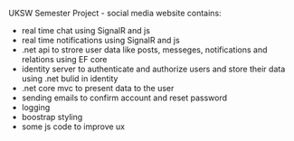 UKSW Semester Project - social media website
contains:
- real time chat using SignalR and js
- real time notifications using SignalR and js
- .net api to strore user data like posts, messeges, notifications and relations using EF core
- identity server to authenticate and authorize users and store their data using .net bulid in identity
- .net core mvc to present data to the user
- sending emails to confirm account and reset password
- logging 
- boostrap styling
- some js code to improve ux
